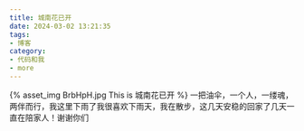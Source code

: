 ```yaml
---
title: 城南花已开
date: 2024-03-02 13:21:35
tags:
- 博客
category:
- 代码和我
- more
---
```

{% asset_img BrbHpH.jpg This is 城南花已开 %}
一把油伞，一个人，一缕魂，两伴而行，我这里下雨了我很喜欢下雨天，我在散步，这几天安稳的回家了几天一直在陪家人！谢谢你们